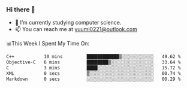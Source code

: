 ### Hi there 👋

- 📕 I’m currently studying computer science.
- 📫 You can reach me at yuumi0221@outlook.com


📊This Week I Spent My Time On:
<!--START_SECTION:waka-->

```txt
C++           10 mins         ████████████▒░░░░░░░░░░░░   49.62 %
Objective-C   6 mins          ████████▒░░░░░░░░░░░░░░░░   33.64 %
C             3 mins          ████░░░░░░░░░░░░░░░░░░░░░   15.72 %
XML           0 secs          ▒░░░░░░░░░░░░░░░░░░░░░░░░   00.74 %
Markdown      0 secs          ░░░░░░░░░░░░░░░░░░░░░░░░░   00.29 %
```

<!--END_SECTION:waka-->

<!--
**Yuumi0221/Yuumi0221** is a ✨ _special_ ✨ repository because its `README.md` (this file) appears on your GitHub profile.

Here are some ideas to get you started:

- 🔭 I’m currently working on ...
- 🌱 I’m currently learning ...
- 👯 I’m looking to collaborate on ...
- 🤔 I’m looking for help with ...
- 💬 Ask me about ...
- 📫 How to reach me: ...
- 😄 Pronouns: ...
- ⚡ Fun fact: ...
-->
